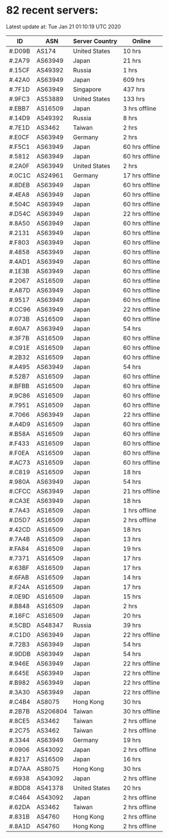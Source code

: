 # 82 recent servers:

Latest update at: Tue Jan 21 01:10:19 UTC 2020

| ID | ASN | Server Country | Online |
| -- | --- | -------------- | ------ |
| #.D09B | AS174 | United States | 10 hrs |
| #.2A79 | AS63949 | Japan | 21 hrs |
| #.15CF | AS49392 | Russia | 1 hrs |
| #.42A0 | AS63949 | Japan | 609 hrs |
| #.7F1D | AS63949 | Singapore | 437 hrs |
| #.9FC3 | AS53889 | United States | 133 hrs |
| #.EBB7 | AS16509 | Japan | 3 hrs offline |
| #.14D9 | AS49392 | Russia | 8 hrs |
| #.7E1D | AS3462 | Taiwan | 2 hrs |
| #.E0CF | AS63949 | Germany | 2 hrs |
| #.F5C1 | AS63949 | Japan | 60 hrs offline |
| #.5812 | AS63949 | Japan | 60 hrs offline |
| #.2A0F | AS63949 | United States | 2 hrs |
| #.0C1C | AS24961 | Germany | 17 hrs offline |
| #.8DEB | AS63949 | Japan | 60 hrs offline |
| #.4EA8 | AS63949 | Japan | 60 hrs offline |
| #.504C | AS63949 | Japan | 60 hrs offline |
| #.D54C | AS63949 | Japan | 22 hrs offline |
| #.8A50 | AS63949 | Japan | 60 hrs offline |
| #.2131 | AS63949 | Japan | 60 hrs offline |
| #.F803 | AS63949 | Japan | 60 hrs offline |
| #.4858 | AS63949 | Japan | 60 hrs offline |
| #.4AD1 | AS63949 | Japan | 60 hrs offline |
| #.1E3B | AS63949 | Japan | 60 hrs offline |
| #.2067 | AS16509 | Japan | 60 hrs offline |
| #.A87D | AS63949 | Japan | 60 hrs offline |
| #.9517 | AS63949 | Japan | 60 hrs offline |
| #.CC96 | AS63949 | Japan | 22 hrs offline |
| #.073B | AS16509 | Japan | 60 hrs offline |
| #.60A7 | AS63949 | Japan | 54 hrs |
| #.3F7B | AS16509 | Japan | 60 hrs offline |
| #.C91E | AS16509 | Japan | 60 hrs offline |
| #.2B32 | AS16509 | Japan | 60 hrs offline |
| #.A495 | AS63949 | Japan | 54 hrs |
| #.52B7 | AS16509 | Japan | 60 hrs offline |
| #.BFBB | AS16509 | Japan | 60 hrs offline |
| #.9C86 | AS16509 | Japan | 60 hrs offline |
| #.7951 | AS16509 | Japan | 60 hrs offline |
| #.7066 | AS63949 | Japan | 22 hrs offline |
| #.A4D9 | AS16509 | Japan | 60 hrs offline |
| #.B58A | AS16509 | Japan | 60 hrs offline |
| #.F433 | AS16509 | Japan | 60 hrs offline |
| #.F0EA | AS16509 | Japan | 60 hrs offline |
| #.AC73 | AS16509 | Japan | 60 hrs offline |
| #.C819 | AS16509 | Japan | 18 hrs |
| #.980A | AS63949 | Japan | 54 hrs |
| #.CFCC | AS63949 | Japan | 21 hrs offline |
| #.CA3E | AS63949 | Japan | 18 hrs |
| #.7A43 | AS16509 | Japan | 1 hrs offline |
| #.D5D7 | AS16509 | Japan | 2 hrs offline |
| #.42CD | AS16509 | Japan | 18 hrs |
| #.7A4B | AS16509 | Japan | 13 hrs |
| #.FA84 | AS16509 | Japan | 19 hrs |
| #.7371 | AS16509 | Japan | 17 hrs |
| #.63BF | AS16509 | Japan | 17 hrs |
| #.6FAB | AS16509 | Japan | 14 hrs |
| #.F24A | AS16509 | Japan | 17 hrs |
| #.0E9D | AS16509 | Japan | 15 hrs |
| #.B848 | AS16509 | Japan | 2 hrs |
| #.16FC | AS16509 | Japan | 20 hrs |
| #.5CBD | AS48347 | Russia | 39 hrs |
| #.C1D0 | AS63949 | Japan | 22 hrs offline |
| #.72B3 | AS63949 | Japan | 54 hrs |
| #.9DDB | AS63949 | Japan | 54 hrs |
| #.946E | AS63949 | Japan | 22 hrs offline |
| #.645E | AS63949 | Japan | 22 hrs offline |
| #.B982 | AS63949 | Japan | 22 hrs offline |
| #.3A30 | AS63949 | Japan | 22 hrs offline |
| #.C4B4 | AS8075 | Hong Kong | 30 hrs |
| #.2B7B | AS206804 | Taiwan | 30 hrs offline |
| #.8CE5 | AS3462 | Taiwan | 2 hrs offline |
| #.2C75 | AS3462 | Taiwan | 2 hrs offline |
| #.3344 | AS63949 | Germany | 19 hrs |
| #.0906 | AS43092 | Japan | 2 hrs offline |
| #.8217 | AS16509 | Japan | 16 hrs |
| #.D7AA | AS8075 | Hong Kong | 30 hrs |
| #.6938 | AS43092 | Japan | 2 hrs offline |
| #.BDD8 | AS41378 | United States | 20 hrs |
| #.C464 | AS43092 | Japan | 2 hrs offline |
| #.62DA | AS3462 | Taiwan | 2 hrs offline |
| #.831B | AS4760 | Hong Kong | 2 hrs offline |
| #.8A1D | AS4760 | Hong Kong | 2 hrs offline |

